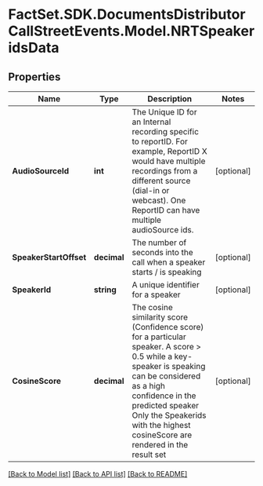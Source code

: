 # FactSet.SDK.DocumentsDistributorCallStreetEvents.Model.NRTSpeakeridsData

## Properties

Name | Type | Description | Notes
------------ | ------------- | ------------- | -------------
**AudioSourceId** | **int** | The Unique ID for an Internal recording specific to reportID. For example, ReportID X would have multiple recordings from a different source (dial-in or webcast). One ReportID can have multiple audioSource ids. | [optional] 
**SpeakerStartOffset** | **decimal** | The number of seconds into the call when a speaker starts / is speaking | [optional] 
**SpeakerId** | **string** | A unique identifier for a speaker | [optional] 
**CosineScore** | **decimal** | The cosine similarity score (Confidence score)  for a particular speaker.  A score &gt; 0.5 while a key-speaker is speaking can be considered as a high confidence in the predicted speaker  Only the Speakerids with the highest cosineScore are rendered in the result set | [optional] 

[[Back to Model list]](../README.md#documentation-for-models) [[Back to API list]](../README.md#documentation-for-api-endpoints) [[Back to README]](../README.md)

